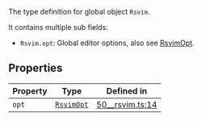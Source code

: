 The type definition for global object `Rsvim`.

It contains multiple sub fields:

- `Rsvim.opt`: Global editor options, also see [RsvimOpt](RsvimOpt.md).

## Properties

| Property | Type | Defined in |
| ------ | ------ | ------ |
| `opt` | [`RsvimOpt`](RsvimOpt.md) | [50\_\_rsvim.ts:14](https://github.com/rsvim/rsvim/blob/45d35ba0c3bfab48984f37fb3180156cbe44de69/src/js/runtime/50__rsvim.ts#L14) |
